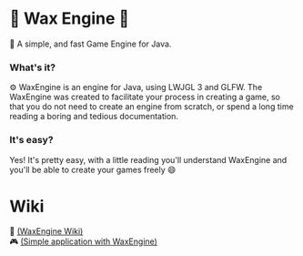 # 🍵 Wax Engine 🍵
💫 A simple, and fast Game Engine for Java.

### What's it?
⚙️ WaxEngine is an engine for Java, using LWJGL 3 and GLFW.
The WaxEngine was created to facilitate your process in creating a game, so that you do not need to create an engine from scratch, or spend a long time reading a boring and tedious documentation.

### It's easy?
Yes! It's pretty easy, with a little reading you'll understand WaxEngine and you'll be able to create your games freely 😄
# Wiki
📒 [(WaxEngine Wiki)](https://github.com/AndradeSig/WaxEngine/blob/master/First_Program_Readme.md)
<br/>
🎮 [(Simple application with WaxEngine)](https://github.com/AndradeSig/WaxEngine/blob/master/First_Program_Readme.md)
